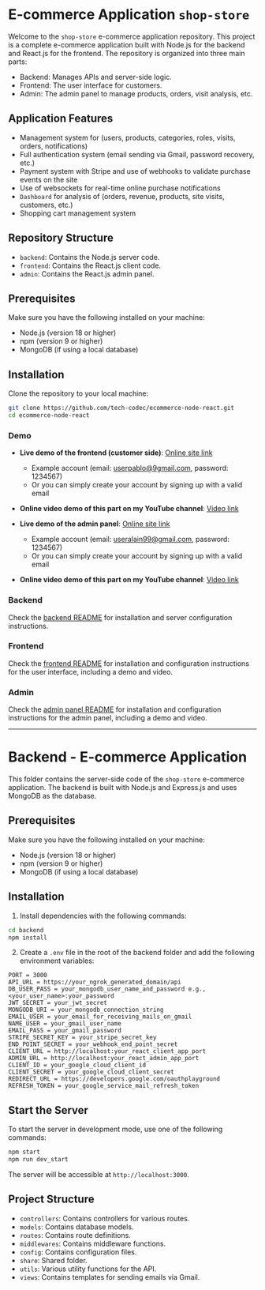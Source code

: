 # E-commerce Application `shop-store`

Welcome to the `shop-store` e-commerce application repository. This project is a complete e-commerce application built with Node.js for the backend and React.js for the frontend. The repository is organized into three main parts:
- Backend: Manages APIs and server-side logic.
- Frontend: The user interface for customers.
- Admin: The admin panel to manage products, orders, visit analysis, etc.

## Application Features

- Management system for (users, products, categories, roles, visits, orders, notifications)
- Full authentication system (email sending via Gmail, password recovery, etc.)
- Payment system with Stripe and use of webhooks to validate purchase events on the site
- Use of websockets for real-time online purchase notifications
- `Dashboard` for analysis of (orders, revenue, products, site visits, customers, etc.)
- Shopping cart management system

## Repository Structure

- `backend`: Contains the Node.js server code.
- `frontend`: Contains the React.js client code.
- `admin`: Contains the React.js admin panel.

## Prerequisites

Make sure you have the following installed on your machine:
- Node.js (version 18 or higher)
- npm (version 9 or higher)
- MongoDB (if using a local database)

## Installation

Clone the repository to your local machine:

```bash
git clone https://github.com/tech-codec/ecommerce-node-react.git
cd ecommerce-node-react
```

### Demo
- **Live demo of the frontend (customer side)**: [Online site link](https://shop-store-one.vercel.app/)
    - Example account (email: userpablo@9gmail.com, password: 1234567)
    - Or you can simply create your account by signing up with a valid email
- **Online video demo of this part on my YouTube channel**: [Video link](https://www.youtube.com/watch?v=SCy1VY_LUCo)

- **Live demo of the admin panel**: [Online site link](https://admin-shop-store.vercel.app/)
    - Example account (email: useralain99@gmail.com, password: 1234567)
    - Or you can simply create your account by signing up with a valid email
- **Online video demo of this part on my YouTube channel**: [Video link](https://youtu.be/-skrT-X8nPs)

### Backend

Check the [backend README](backend/README.md) for installation and server configuration instructions.

### Frontend

Check the [frontend README](frontend/README.md) for installation and configuration instructions for the user interface, including a demo and video.

### Admin

Check the [admin panel README](admin/README.md) for installation and configuration instructions for the admin panel, including a demo and video.

---

# Backend - E-commerce Application

This folder contains the server-side code of the `shop-store` e-commerce application. The backend is built with Node.js and Express.js and uses MongoDB as the database.

## Prerequisites

Make sure you have the following installed on your machine:
- Node.js (version 18 or higher)
- npm (version 9 or higher)
- MongoDB (if using a local database)

## Installation

1. Install dependencies with the following commands:

```bash
cd backend
npm install
```

2. Create a `.env` file in the root of the backend folder and add the following environment variables:

```env
PORT = 3000
API_URL = https://your_ngrok_generated_domain/api
DB_USER_PASS = your_mongodb_user_name_and_password e.g., <your_user_name>:your_password
JWT_SECRET = your_jwt_secret
MONGODB_URI = your_mongodb_connection_string
EMAIL_USER = your_email_for_receiving_mails_on_gmail
NAME_USER = your_gmail_user_name
EMAIL_PASS = your_gmail_password
STRIPE_SECRET_KEY = your_stripe_secret_key
END_POINT_SECRET = your_webhook_end_point_secret
CLIENT_URL = http://localhost:your_react_client_app_port
ADMIN_URL = http://localhost:your_react_admin_app_port
CLIENT_ID = your_google_cloud_client_id
CLIENT_SECRET = your_google_cloud_client_secret
REDIRECT_URL = https://developers.google.com/oauthplayground
REFRESH_TOKEN = your_google_service_mail_refresh_token
```

## Start the Server

To start the server in development mode, use one of the following commands:

```bash
npm start 
npm run dev_start
```

The server will be accessible at `http://localhost:3000`.

## Project Structure

- `controllers`: Contains controllers for various routes.
- `models`: Contains database models.
- `routes`: Contains route definitions.
- `middlewares`: Contains middleware functions.
- `config`: Contains configuration files.
- `share`: Shared folder.
- `utils`: Various utility functions for the API.
- `views`: Contains templates for sending emails via Gmail.

